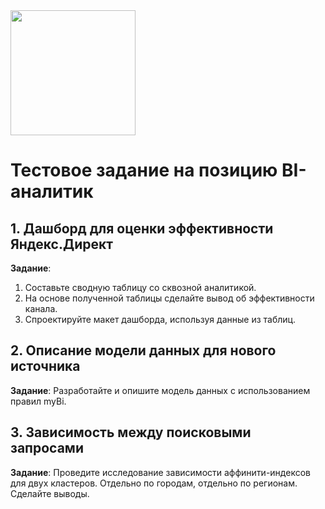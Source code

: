 <img src="https://storage.yandexcloud.net/eduregion-design/logo/eduregion-logo-white.png" width="200px">


# Тестовое задание на позицию BI-аналитик

## 1. Дашборд для оценки эффективности Яндекс.Директ

**Задание**:
1. Составьте сводную таблицу со сквозной аналитикой. 
2. На основе полученной таблицы сделайте вывод об эффективности канала.
3. Спроектируйте макет дашборда, используя данные из таблиц.

## 2. Описание модели данных для нового источника

**Задание**:
 Разработайте и опишите модель данных с использованием правил myBi.

## 3. Зависимость между поисковыми запросами

**Задание**:
Проведите исследование зависимости аффинити-индексов для двух кластеров. Отдельно по городам, отдельно по регионам. Сделайте выводы.

